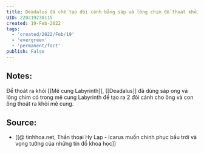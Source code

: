 ```yaml
---
title: Deadalus đã chế tạo đôi cánh bằng sáp và lông chim để thoát khỏi Labyrinth
UID: 220219230115
created: 19-Feb-2022
tags:
  - 'created/2022/Feb/19'
  - 'evergreen'
  - 'permanent/fact'
publish: False
---
```

## Notes:
Để thoát ra khỏi [[Mê cung Labyrinth]], [[Deadalus]] đã dùng sáp ong và lông chim có trong mê cung Labyrinth để tạo ra 2 đôi cánh cho ông và con ông thoát ra khỏi mê cung.

## Source:
- [[@ tinhhoa.net, Thần thoại Hy Lạp - Icarus muốn chinh phục bầu trời và vọng tưởng của những tín đồ khoa học]]


